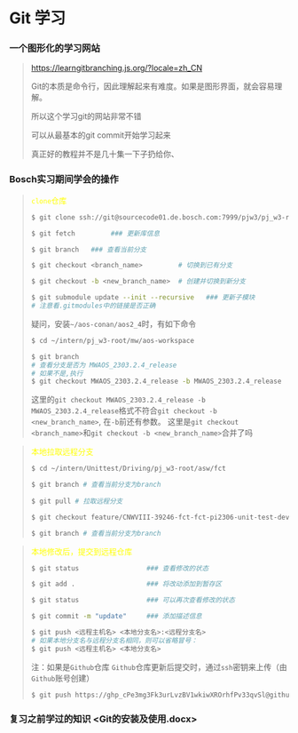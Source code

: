 # Git 学习

### 一个图形化的学习网站
> https://learngitbranching.js.org/?locale=zh_CN
> 
> Git的本质是命令行，因此理解起来有难度。如果是图形界面，就会容易理解。
> 
> 所以这个学习git的网站非常不错
> 
> 可以从最基本的git commit开始学习起来
> 
> 真正好的教程并不是几十集一下子扔给你、
>


### Bosch实习期间学会的操作

> <font color="yellow">`clone`仓库</font>
>
> ```bash
> $ git clone ssh://git@sourcecode01.de.bosch.com:7999/pjw3/pj_w3-root.git
> 
> $ git fetch         ### 更新库信息
> 
> $ git branch   ### 查看当前分支
> 
> $ git checkout <branch_name>         # 切换到已有分支
> 
> $ git checkout -b <new_branch_name>  # 创建并切换到新分支
> 
> $ git submodule update --init --recursive   ### 更新子模块
> # 注意看.gitmodules中的链接是否正确
> ```
> 疑问，安装`~/aos-conan/aos2_4`时，有如下命令
> 
> ```bash
> $ cd ~/intern/pj_w3-root/mw/aos-workspace
> 
> $ git branch 
> # 查看分支是否为 MWAOS_2303.2.4_release
> # 如果不是,执行
> $ git checkout MWAOS_2303.2.4_release -b MWAOS_2303.2.4_release
> ```
>
> 这里的`git checkout MWAOS_2303.2.4_release -b MWAOS_2303.2.4_release`格式不符合`git checkout -b <new_branch_name>`, 在`-b`前还有参数。
> 这里是`git checkout <branch_name>`和`git checkout -b <new_branch_name>`合并了吗
>
> 

> <font color="yellow">本地拉取远程分支</font>
> 
> ```bash
> $ cd ~/intern/Unittest/Driving/pj_w3-root/asw/fct
> 
> $ git branch # 查看当前分支为branch
>  
> $ git pull # 拉取远程分支
> 
> $ git checkout feature/CNWVIII-39246-fct-fct-pi2306-unit-test-development-demo
> 
> $ git branch # 查看当前分支为branch
> ```
> 


> <font color="yellow">本地修改后，提交到远程仓库</font>
> 
> ```bash
> $ git status                 ### 查看修改的状态
> 
> $ git add .                  ### 将改动添加到暂存区
> 
> $ git status                 ### 可以再次查看修改的状态
> 
> $ git commit -m "update"     ### 添加描述信息
> 
> $ git push <远程主机名> <本地分支名>:<远程分支名>
> # 如果本地分支名与远程分支名相同，则可以省略冒号：
> $ git push <远程主机名> <本地分支名>
> ```
>
> 注：如果是`Github`仓库
> `Github`仓库更新后提交时，通过`ssh`密钥来上传（由`Github`账号创建）
> ```bash
> $ git push https://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@github.com/ZQuanCheng/test.git
> ```
> 





### 复习之前学过的知识 <Git的安装及使用.docx>

> 






















